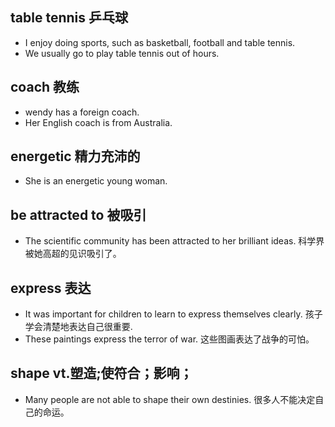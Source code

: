 ## table tennis 乒乓球
* I enjoy doing sports, such as basketball, football and table tennis.
* We usually go to play table tennis out of hours.

## coach 教练
* wendy has a foreign coach.
* Her English coach is from Australia.

## energetic 精力充沛的
* She is an energetic young woman. 

## be attracted to 被吸引
* The scientific community has been attracted to her brilliant ideas. 科学界被她高超的见识吸引了。

## express 表达
* It was important for children to learn to express themselves clearly. 孩子学会清楚地表达自己很重要.
* These paintings express the terror of war. 这些图画表达了战争的可怕。

## shape vt.塑造;使符合；影响；
* Many people are not able to shape their own destinies. 很多人不能决定自己的命运。
